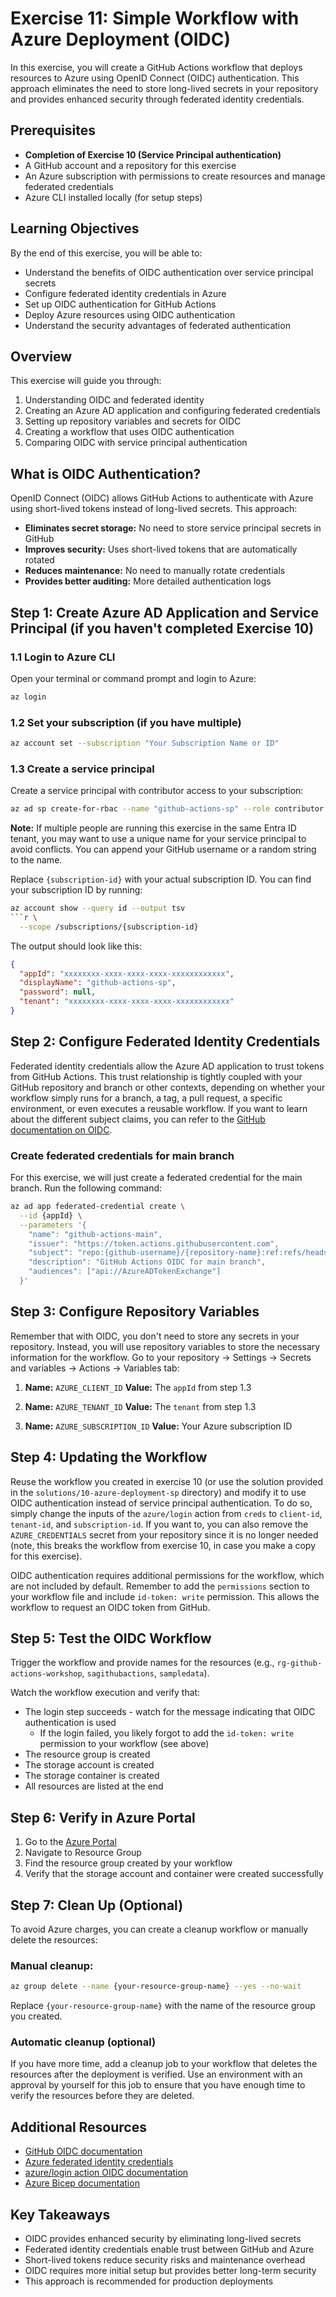 # Exercise 11: Simple Workflow with Azure Deployment (OIDC)
In this exercise, you will create a GitHub Actions workflow that deploys resources to Azure using OpenID Connect (OIDC) authentication. This approach eliminates the need to store long-lived secrets in your repository and provides enhanced security through federated identity credentials.

## Prerequisites
- **Completion of Exercise 10 (Service Principal authentication)**
- A GitHub account and a repository for this exercise
- An Azure subscription with permissions to create resources and manage federated credentials
- Azure CLI installed locally (for setup steps)

## Learning Objectives
By the end of this exercise, you will be able to:
- Understand the benefits of OIDC authentication over service principal secrets
- Configure federated identity credentials in Azure
- Set up OIDC authentication for GitHub Actions
- Deploy Azure resources using OIDC authentication
- Understand the security advantages of federated authentication

## Overview
This exercise will guide you through:
1. Understanding OIDC and federated identity
2. Creating an Azure AD application and configuring federated credentials
3. Setting up repository variables and secrets for OIDC
4. Creating a workflow that uses OIDC authentication
5. Comparing OIDC with service principal authentication

## What is OIDC Authentication?
OpenID Connect (OIDC) allows GitHub Actions to authenticate with Azure using short-lived tokens instead of long-lived secrets. This approach:

- **Eliminates secret storage:** No need to store service principal secrets in GitHub
- **Improves security:** Uses short-lived tokens that are automatically rotated
- **Reduces maintenance:** No need to manually rotate credentials
- **Provides better auditing:** More detailed authentication logs

## Step 1: Create Azure AD Application and Service Principal (if you haven't completed Exercise 10)

### 1.1 Login to Azure CLI
Open your terminal or command prompt and login to Azure:

```bash
az login
```

### 1.2 Set your subscription (if you have multiple)
```bash
az account set --subscription "Your Subscription Name or ID"
```

### 1.3 Create a service principal
Create a service principal with contributor access to your subscription:

```bash
az ad sp create-for-rbac --name "github-actions-sp" --role contributor --scopes /subscriptions/{subscription-id} --create-password false
```

**Note:** If multiple people are running this exercise in the same Entra ID tenant, you may want to use a unique name for your service principal to avoid conflicts. You can append your GitHub username or a random string to the name.

Replace `{subscription-id}` with your actual subscription ID. You can find your subscription ID by running:

```bash
az account show --query id --output tsv
```r \
  --scope /subscriptions/{subscription-id}
```

The output should look like this:
```json
{
  "appId": "xxxxxxxx-xxxx-xxxx-xxxx-xxxxxxxxxxxx",
  "displayName": "github-actions-sp",
  "password": null,
  "tenant": "xxxxxxxx-xxxx-xxxx-xxxx-xxxxxxxxxxxx"
}
```

## Step 2: Configure Federated Identity Credentials
Federated identity credentials allow the Azure AD application to trust tokens from GitHub Actions. This trust relationship is tightly coupled with your GitHub repository and branch or other contexts, depending on whether your workflow simply runs for a branch, a tag, a pull request, a specific environment, or even executes a reusable workflow. If you want to learn about the different subject claims, you can refer to the [GitHub documentation on OIDC](https://docs.github.com/en/actions/concepts/security/about-security-hardening-with-openid-connect#example-subject-claims).

### Create federated credentials for main branch
For this exercise, we will just create a federated credential for the main branch. Run the following command:

```bash
az ad app federated-credential create \
  --id {appId} \
  --parameters '{
    "name": "github-actions-main",
    "issuer": "https://token.actions.githubusercontent.com",
    "subject": "repo:{github-username}/{repository-name}:ref:refs/heads/main",
    "description": "GitHub Actions OIDC for main branch",
    "audiences": ["api://AzureADTokenExchange"]
  }'
```

## Step 3: Configure Repository Variables
Remember that with OIDC, you don't need to store any secrets in your repository. Instead, you will use repository variables to store the necessary information for the workflow. Go to your repository → Settings → Secrets and variables → Actions → Variables tab:

1. **Name:** `AZURE_CLIENT_ID`
   **Value:** The `appId` from step 1.3

2. **Name:** `AZURE_TENANT_ID`
   **Value:** The `tenant` from step 1.3

3. **Name:** `AZURE_SUBSCRIPTION_ID`
   **Value:** Your Azure subscription ID


## Step 4: Updating the Workflow
Reuse the workflow you created in exercise 10 (or use the solution provided in the `solutions/10-azure-deployment-sp` directory) and modify it to use OIDC authentication instead of service principal authentication. To do so, simply change the inputs of the `azure/login` action from `creds` to `client-id`, `tenant-id`, and `subscription-id`. If you want to, you can also remove the `AZURE_CREDENTIALS` secret from your repository since it is no longer needed (note, this breaks the workflow from exercise 10, in case you make a copy for this exercise).

OIDC authentication requires additional permissions for the workflow, which are not included by default. Remember to add the `permissions` section to your workflow file and include `id-token: write` permission. This allows the workflow to request an OIDC token from GitHub.

## Step 5: Test the OIDC Workflow
Trigger the workflow and provide names for the resources (e.g., `rg-github-actions-workshop`, `sagithubactions`, `sampledata`).

Watch the workflow execution and verify that:
- The login step succeeds - watch for the message indicating that OIDC authentication is used
  - If the login failed, you likely forgot to add the `id-token: write` permission to your workflow (see above)
- The resource group is created
- The storage account is created
- The storage container is created
- All resources are listed at the end

## Step 6: Verify in Azure Portal

1. Go to the [Azure Portal](https://portal.azure.com)
2. Navigate to Resource Group
3. Find the resource group created by your workflow
4. Verify that the storage account and container were created successfully

## Step 7: Clean Up (Optional)
To avoid Azure charges, you can create a cleanup workflow or manually delete the resources:

### Manual cleanup:
```bash
az group delete --name {your-resource-group-name} --yes --no-wait
```

Replace `{your-resource-group-name}` with the name of the resource group you created.

### Automatic cleanup (optional)
If you have more time, add a cleanup job to your workflow that deletes the resources after the deployment is verified. Use an environment with an approval by yourself for this job to ensure that you have enough time to verify the resources before they are deleted.

## Additional Resources

- [GitHub OIDC documentation](https://docs.github.com/en/actions/deployment/security-hardening-your-deployments/about-security-hardening-with-openid-connect)
- [Azure federated identity credentials](https://docs.microsoft.com/en-us/azure/active-directory/develop/workload-identity-federation)
- [azure/login action OIDC documentation](https://github.com/Azure/login#login-with-openid-connect-oidc-recommended)
- [Azure Bicep documentation](https://docs.microsoft.com/en-us/azure/azure-resource-manager/bicep/)

## Key Takeaways
- OIDC provides enhanced security by eliminating long-lived secrets
- Federated identity credentials enable trust between GitHub and Azure
- Short-lived tokens reduce security risks and maintenance overhead
- OIDC requires more initial setup but provides better long-term security
- This approach is recommended for production deployments
